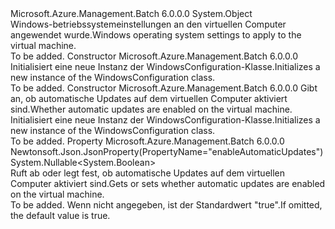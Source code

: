 <Type Name="WindowsConfiguration" FullName="Microsoft.Azure.Management.Batch.Models.WindowsConfiguration">
  <TypeSignature Language="C#" Value="public class WindowsConfiguration" />
  <TypeSignature Language="ILAsm" Value=".class public auto ansi beforefieldinit WindowsConfiguration extends System.Object" />
  <TypeSignature Language="DocId" Value="T:Microsoft.Azure.Management.Batch.Models.WindowsConfiguration" />
  <TypeSignature Language="VB.NET" Value="Public Class WindowsConfiguration" />
  <TypeSignature Language="F#" Value="type WindowsConfiguration = class" />
  <AssemblyInfo>
    <AssemblyName>Microsoft.Azure.Management.Batch</AssemblyName>
    <AssemblyVersion>6.0.0.0</AssemblyVersion>
  </AssemblyInfo>
  <Base>
    <BaseTypeName>System.Object</BaseTypeName>
  </Base>
  <Interfaces />
  <Docs>
    <summary>
            <span data-ttu-id="c4ec5-101">Windows-betriebssystemeinstellungen an den virtuellen Computer angewendet wurde.</span><span class="sxs-lookup"><span data-stu-id="c4ec5-101">Windows operating system settings to apply to the virtual machine.</span></span>
            </summary>
    <remarks>To be added.</remarks>
  </Docs>
  <Members>
    <Member MemberName=".ctor">
      <MemberSignature Language="C#" Value="public WindowsConfiguration ();" />
      <MemberSignature Language="ILAsm" Value=".method public hidebysig specialname rtspecialname instance void .ctor() cil managed" />
      <MemberSignature Language="DocId" Value="M:Microsoft.Azure.Management.Batch.Models.WindowsConfiguration.#ctor" />
      <MemberSignature Language="VB.NET" Value="Public Sub New ()" />
      <MemberType>Constructor</MemberType>
      <AssemblyInfo>
        <AssemblyName>Microsoft.Azure.Management.Batch</AssemblyName>
        <AssemblyVersion>6.0.0.0</AssemblyVersion>
      </AssemblyInfo>
      <Parameters />
      <Docs>
        <summary>
            <span data-ttu-id="c4ec5-102">Initialisiert eine neue Instanz der WindowsConfiguration-Klasse.</span><span class="sxs-lookup"><span data-stu-id="c4ec5-102">Initializes a new instance of the WindowsConfiguration class.</span></span>
            </summary>
        <remarks>To be added.</remarks>
      </Docs>
    </Member>
    <Member MemberName=".ctor">
      <MemberSignature Language="C#" Value="public WindowsConfiguration (Nullable&lt;bool&gt; enableAutomaticUpdates = null);" />
      <MemberSignature Language="ILAsm" Value=".method public hidebysig specialname rtspecialname instance void .ctor(valuetype System.Nullable`1&lt;bool&gt; enableAutomaticUpdates) cil managed" />
      <MemberSignature Language="DocId" Value="M:Microsoft.Azure.Management.Batch.Models.WindowsConfiguration.#ctor(System.Nullable{System.Boolean})" />
      <MemberSignature Language="VB.NET" Value="Public Sub New (Optional enableAutomaticUpdates As Nullable(Of Boolean) = null)" />
      <MemberSignature Language="F#" Value="new Microsoft.Azure.Management.Batch.Models.WindowsConfiguration : Nullable&lt;bool&gt; -&gt; Microsoft.Azure.Management.Batch.Models.WindowsConfiguration" Usage="new Microsoft.Azure.Management.Batch.Models.WindowsConfiguration enableAutomaticUpdates" />
      <MemberType>Constructor</MemberType>
      <AssemblyInfo>
        <AssemblyName>Microsoft.Azure.Management.Batch</AssemblyName>
        <AssemblyVersion>6.0.0.0</AssemblyVersion>
      </AssemblyInfo>
      <Parameters>
        <Parameter Name="enableAutomaticUpdates" Type="System.Nullable&lt;System.Boolean&gt;" />
      </Parameters>
      <Docs>
        <param name="enableAutomaticUpdates"><span data-ttu-id="c4ec5-103">Gibt an, ob automatische Updates auf dem virtuellen Computer aktiviert sind.</span><span class="sxs-lookup"><span data-stu-id="c4ec5-103">Whether automatic updates are enabled on the virtual machine.</span></span></param>
        <summary>
            <span data-ttu-id="c4ec5-104">Initialisiert eine neue Instanz der WindowsConfiguration-Klasse.</span><span class="sxs-lookup"><span data-stu-id="c4ec5-104">Initializes a new instance of the WindowsConfiguration class.</span></span>
            </summary>
        <remarks>To be added.</remarks>
      </Docs>
    </Member>
    <Member MemberName="EnableAutomaticUpdates">
      <MemberSignature Language="C#" Value="public Nullable&lt;bool&gt; EnableAutomaticUpdates { get; set; }" />
      <MemberSignature Language="ILAsm" Value=".property instance valuetype System.Nullable`1&lt;bool&gt; EnableAutomaticUpdates" />
      <MemberSignature Language="DocId" Value="P:Microsoft.Azure.Management.Batch.Models.WindowsConfiguration.EnableAutomaticUpdates" />
      <MemberSignature Language="VB.NET" Value="Public Property EnableAutomaticUpdates As Nullable(Of Boolean)" />
      <MemberSignature Language="F#" Value="member this.EnableAutomaticUpdates : Nullable&lt;bool&gt; with get, set" Usage="Microsoft.Azure.Management.Batch.Models.WindowsConfiguration.EnableAutomaticUpdates" />
      <MemberType>Property</MemberType>
      <AssemblyInfo>
        <AssemblyName>Microsoft.Azure.Management.Batch</AssemblyName>
        <AssemblyVersion>6.0.0.0</AssemblyVersion>
      </AssemblyInfo>
      <Attributes>
        <Attribute>
          <AttributeName>Newtonsoft.Json.JsonProperty(PropertyName="enableAutomaticUpdates")</AttributeName>
        </Attribute>
      </Attributes>
      <ReturnValue>
        <ReturnType>System.Nullable&lt;System.Boolean&gt;</ReturnType>
      </ReturnValue>
      <Docs>
        <summary>
            <span data-ttu-id="c4ec5-105">Ruft ab oder legt fest, ob automatische Updates auf dem virtuellen Computer aktiviert sind.</span><span class="sxs-lookup"><span data-stu-id="c4ec5-105">Gets or sets whether automatic updates are enabled on the virtual machine.</span></span>
            </summary>
        <value>To be added.</value>
        <remarks>
            <span data-ttu-id="c4ec5-106">Wenn nicht angegeben, ist der Standardwert "true".</span><span class="sxs-lookup"><span data-stu-id="c4ec5-106">If omitted, the default value is true.</span></span>
            </remarks>
      </Docs>
    </Member>
  </Members>
</Type>